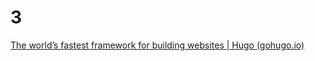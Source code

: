 # 3


[The world’s fastest framework for building websites | Hugo (gohugo.io)](https://gohugo.io/)

